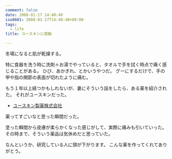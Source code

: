 ```yaml
---
comment: false
date: 2008-01-17 14:40:40
iso8601: 2008-01-17T14:40:40+09:00
tags:
  - life
title: ユースキンに感動

---
```


冬場になると肌が乾燥する。

特に食器を洗う時に洗剤＋お湯でやっていると、タオルで手を拭く時点で痛く感じることがある。
ひび、あかぎれ、とかいうやつだ。
グーにするだけで、手の甲や指の関節の表面が切れたように痛む。

もう１年以上経つかもしれないが、妻にそういう話をしたら、ある薬を紹介された。
それがユースキンだった。

- [ユースキン製薬株式会社](https://www.yuskin.co.jp/)

薬ってすごいなと思った瞬間だった。

塗った瞬間から皮膚が柔らかくなった感じがして、実際に痛みも引いていった。
その時まで、そういう薬品は気休めだと思っていた。

なんというか、研究している人に頭が下がります。
こんな薬を作ってくれてありがとう。
